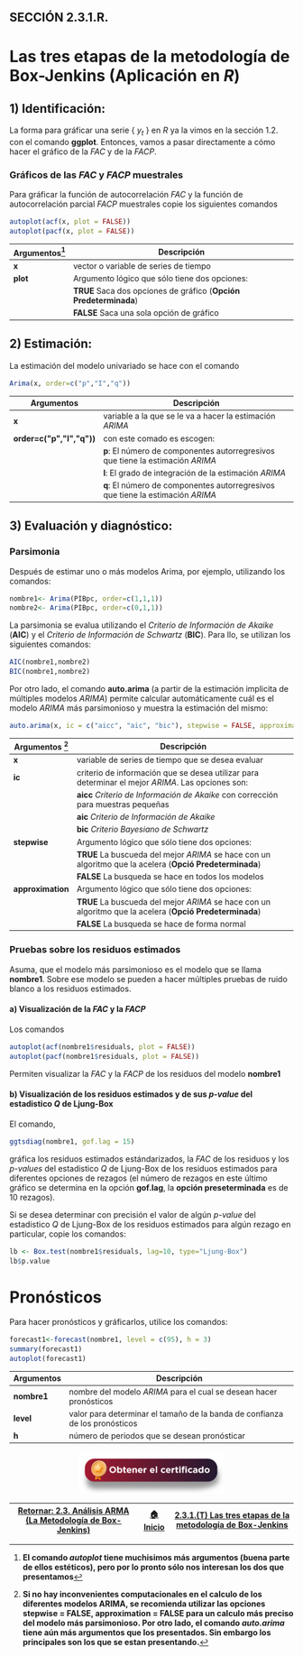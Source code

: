 ## SECCIÓN 2.3.1.R. 
# Las tres etapas de la metodología de Box-Jenkins (Aplicación en $R$)

## 1) Identificación:

La forma para gráficar una serie { $y_t$ } en $R$ ya la vimos en la sección 1.2. con el comando **ggplot**. Entonces, vamos a pasar directamente a cómo hacer el gráfico de la $FAC$ y de la $FACP$. 

### Gráficos de las $FAC$ y $FACP$ muestrales
Para gráficar la función de autocorrelación $FAC$ y la función de autocorrelación parcial $FACP$ muestrales copie los siguientes comandos

``` r
autoplot(acf(x, plot = FALSE))
autoplot(pacf(x, plot = FALSE))
```

| **Argumentos**[^1]   | **Descripción**                                                                                                                                          | 
|----------------------|----------------------------------------------------------------------------------------------------------------------------------------------------------|
| **x**                | vector o variable de series de tiempo                                                                                                                    |
| **plot**             | Argumento lógico que sólo tiene dos opciones:                                                                                                            |
|                      | **TRUE** Saca dos opciones de gráfico (**Opción Predeterminada**)                                                                                        |
|                      | **FALSE** Saca una sola opción de gráfico                                                                                                                |

[^1]: **El comando _autoplot_ tiene muchisimos más argumentos (buena parte de ellos estéticos), pero por lo pronto sólo nos interesan los dos que presentamos**


## 2) Estimación:
La estimación del modelo univariado se hace con el comando

``` r
Arima(x, order=c("p","I","q"))
```

| **Argumentos**            | **Descripción**                                                                                                                      | 
|---------------------------|--------------------------------------------------------------------------------------------------------------------------------------|
| **x**                     | variable a la que se le va a hacer la estimación $ARIMA$                                                                             |
| **order=c("p","I","q"))** | con este comado es escogen:                                                                                                          |
|                           | **p**: El número de componentes autorregresivos que tiene la estimación $ARIMA$                                                      |
|                           | **I**: El grado de integración de la estimación $ARIMA$                                                                              |
|                           | **q**: El número de componentes autorregresivos que tiene la estimación $ARIMA$                                                      |

## 3) Evaluación y diagnóstico:

### Parsimonia

Después de estimar uno o más modelos Arima, por ejemplo, utilizando los comandos:

``` r
nombre1<- Arima(PIBpc, order=c(1,1,1))  
nombre2<- Arima(PIBpc, order=c(0,1,1))
```
La parsimonia se evalua utilizando el _Criterio de Información de Akaike_ (**AIC**) y el _Criterio de Información de Schwartz_ (**BIC**). Para llo, se utilizan los siguientes comandos:

``` r
AIC(nombre1,nombre2)
BIC(nombre1,nombre2)
```
Por otro lado, el comando **auto.arima** (a partir de la estimación implicita de múltiples modelos $ARIMA$) permite calcular automáticamente cuál es el modelo $ARIMA$ más parsimonioso y muestra la estimación del mismo:
``` r
auto.arima(x, ic = c("aicc", "aic", "bic"), stepwise = FALSE, approximation = FALSE)
```

| **Argumentos** [^2]  | **Descripción**                                                                                                                                          | 
|----------------------|----------------------------------------------------------------------------------------------------------------------------------------------------------|
| **x**                | variable de series de tiempo que se desea evaluar                                                                                                        |
| **ic**               | criterio de información que se desea utilizar para determinar el mejor $ARIMA$. Las opciones son:                                                        |
|                      | **aicc** _Criterio de Información de Akaike_ con corrección para muestras pequeñas                                                                       |
|                      | **aic** _Criterio de Información de Akaike_                                                                                                              |
|                      | **bic** _Criterio Bayesiano de Schwartz_                                                                                                                 |
| **stepwise**         | Argumento lógico que sólo tiene dos opciones:                                                                                                            |
|                      | **TRUE** La buscueda del mejor $ARIMA$ se hace con un algoritmo que la acelera (**Opció Predeterminada**)                                                |
|                      | **FALSE** La busqueda se hace en todos los modelos                                                                                                       |
| **approximation**    | Argumento lógico que sólo tiene dos opciones:                                                                                                            |
|                      | **TRUE** La buscueda del mejor $ARIMA$ se hace con un algoritmo que la acelera (**Opció Predeterminada**)                                                |
|                      | **FALSE** La busqueda se hace de forma normal                                                                                                            |

[^2]: **Si no hay inconvenientes computacionales en el calculo de los diferentes modelos ARIMA, se recomienda utilizar las opciones **stepwise = FALSE, approximation = FALSE** para un calculo más preciso del modelo más parsimonioso. Por otro lado, el comando _auto.arima_ tiene aún más argumentos que los presentados. Sin embargo los principales son los que se estan presentando.**

### Pruebas sobre los residuos estimados

Asuma, que el modelo más parsimonioso es el modelo que se llama **nombre1**. Sobre ese modelo se pueden a hacer múltiples pruebas de ruido blanco a los residuos estimados.

#### a) Visualización de la $FAC$ y la $FACP$

Los comandos
``` r
autoplot(acf(nombre1$residuals, plot = FALSE))
autoplot(pacf(nombre1$residuals, plot = FALSE))
```
Permiten visualizar la $FAC$ y la $FACP$ de los residuos del modelo **nombre1**

#### b) Visualización de los residuos estimados y de sus _p-value_ del estadistico $Q$ de Ljung-Box

El comando,
``` r
ggtsdiag(nombre1, gof.lag = 15)
```
gráfica los residuos estimados estándarizados, la $FAC$ de los residuos y los _p-values_ del estadistico $Q$ de Ljung-Box de los residuos estimados para diferentes opciones de rezagos (el número de rezagos en este último gráfico se determina en la opción **gof.lag**, la **opción preseterminada** es de $10$ rezagos).

Si se desea determinar con precisión el valor de algún _p-value_ del estadistico $Q$ de Ljung-Box de los residuos estimados para algún rezago en particular, copie los comandos: 

``` r
lb <- Box.test(nombre1$residuals, lag=10, type="Ljung-Box") 
lb$p.value
```

# Pronósticos
Para hacer pronósticos y gráficarlos, utilice los comandos:
``` r
forecast1<-forecast(nombre1, level = c(95), h = 3)
summary(forecast1)
autoplot(forecast1)
```

| **Argumentos**       | **Descripción**                                                                                                                                          | 
|----------------------|----------------------------------------------------------------------------------------------------------------------------------------------------------|
| **nombre1**          | nombre del modelo $ARIMA$ para el cual se desean hacer pronósticos                                                                                       |
| **level**            | valor para determinar el tamaño de la banda de confianza de los pronósticos                                                                              |
| **h**                | número de periodos que se desean pronósticar                                                                                                             |

<div align="center"><a href="https://enlace-academico.escuelaing.edu.co/psc/FORMULARIO/EMPLOYEE/SA/c/EC_LOCALIZACION_RE.LC_FRM_ADMEDCO_FL.GBL" target="_blank"><img src="https://github.com/alvaroperdomo/World-Econometrics/blob/main/.icons/IconCEHBotonCertificado.png" alt="World-Econometrics" width="260" border="0" /></a></div>

| [Retornar: 2.3. Análisis ARMA (La Metodología de Box-Jenkins)](../Readme.md) | [:house: Inicio](../../../README.md) | [2.3.1.(T) Las tres etapas de la metodología de Box-Jenkins](../Seccion02_03_01_T/Readme.md) |
|------------------------------------------------------------------------------|--------------------------------------|----------------------------------------------------------------------------------------------|
